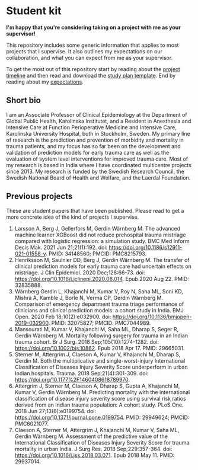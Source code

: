 # Student kit

**I'm happy that you're considering taking on a project with me as your supervisor!**

This repository includes some generic information that applies to most projects that I supervise. It also outlines my expectations on our collaboration, and what you can expect from me as your supervisor. 

To get the most out of this repository start by reading about the [project timeline](project-timeline.md) and then read and download the [study plan template](study-plan.md). End by reading about my [expectations](expectations.md). 

## Short bio

I am an Associate Professor of Clinical Epidemiology at the Department of Global Public Health, Karolinska Institutet, and a Resident in Anesthesia and Intensive Care at Function Perioperative Medicine and Intensive Care, Karolinska University Hospital, both in Stockholm, Sweden. My primary line of research is the prediction and prevention of morbidity and mortality in trauma patients, and my focus has so far been on the development and validation of prediction models for early trauma care as well as the evaluation
of system level interventions for improved trauma care. Most of my research is based in India where I have coordinated multicentre projects since 2013. My research is funded by the Swedish Research Council, the Swedish National Board of Health and Welfare, and the Laerdal Foundation.

## Previous projects

These are student papers that have been published. Please read to get a more concrete idea of the kind of projects I supervise.

1. Larsson A, Berg J, Gellerfors M, Gerdin Wärnberg M. The advanced machine learner XGBoost did not reduce prehospital trauma mistriage compared with logistic regression: a simulation study. BMC Med Inform Decis Mak. 2021 Jun 21;21(1):192. doi: https://doi.org/10.1186/s12911-021-01558-y. PMID: 34148560; PMCID: PMC8215793.
2. Henriksson M, Saulnier DD, Berg J, Gerdin Wärnberg M. The transfer of clinical prediction models for early trauma care had uncertain effects on mistriage. J Clin Epidemiol. 2020 Dec;128:66-73. doi: https://doi.org/10.1016/j.jclinepi.2020.08.014. Epub 2020 Aug 22. PMID: 32835888.
3. Wärnberg Gerdin L, Khajanchi M, Kumar V, Roy N, Saha ML, Soni KD, Mishra A, Kamble J, Borle N, Verma CP, Gerdin Wärnberg M. Comparison of emergency department trauma triage performance of clinicians and clinical prediction models: a cohort study in India. BMJ Open. 2020 Feb 18;10(2):e032900. doi: https://doi.org/10.1136/bmjopen-2019-032900. PMID: 32075827; PMCID: PMC7044989.
4. Mansourati M, Kumar V, Khajanchi M, Saha ML, Dharap S, Seger R, Gerdin Wärnberg M. Mortality following surgery for trauma in an Indian trauma cohort. Br J Surg. 2018 Sep;105(10):1274-1282. doi: https://doi.org/10.1002/bjs.10862. Epub 2018 Apr 17. PMID: 29665031.
5. Sterner M, Attergrim J, Claeson A, Kumar V, Khajanchi M, Dharap S, Gerdin M. Both the multiplicative and single-worst-injury International Classification of Diseases Injury Severity Score underperform in urban Indian hospitals. Trauma. 2018 Sep;21(4):301-309. doi: https://doi.org/10.1177%2F1460408618789970.
6. Attergrim J, Sterner M, Claeson A, Dharap S, Gupta A, Khajanchi M, Kumar V, Gerdin Wärnberg M. Predicting mortality with the international classification of disease injury severity score using survival risk ratios derived from an Indian trauma population: A cohort study. PLoS One. 2018 Jun 27;13(6):e0199754. doi: https://doi.org/10.1371/journal.pone.0199754. PMID: 29949624; PMCID: PMC6021077.
7. Claeson A, Sterner M, Attergrim J, Khajanchi M, Kumar V, Saha ML, Gerdin Wärnberg M. Assessment of the predictive value of the International Classification of Diseases Injury Severity Score for trauma mortality in urban India. J Surg Res. 2018 Sep;229:357-364. doi: https://doi.org/10.1016/j.jss.2018.03.071. Epub 2018 May 11. PMID: 29937014.

